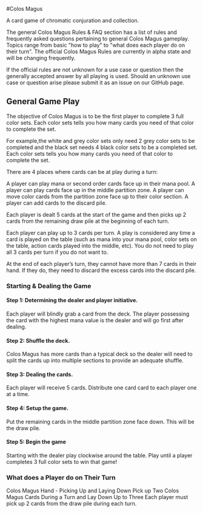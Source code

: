 #Colos Magus

A card game of chromatic conjuration and collection.

The general Colos Magus Rules & FAQ section has a list of rules and frequently asked questions pertaining to general Colos Magus gameplay. Topics range from basic "how to play" to "what does each player do on their turn". The official Colos Magus Rules are currently in alpha state and will be changing frequently.


If the official rules are not unknown for a use case or question then the generally accepted answer by all playing is used. Should an unknown use case or question arise please submit it as an issue on our GitHub page.

## General Game Play

The objective of Colos Magus is to be the first player to complete 3 full color sets. Each color sets tells you how many cards you need of that color to complete the set.

For example,the white and grey color sets only need 2 grey color sets to be completed and the black set needs 4 black color sets to be a completed set. Each color sets tells you how many cards you need of that color to complete the set.

There are 4 places where cards can be at play during a turn:

A player can play mana or second order cards face up in their mana pool.
A player can play cards face up in the middle partition zone.
A player can move color cards from the partition zone face up to their color section.
A player can add cards to the discard pile.

Each player is dealt 5 cards at the start of the game and then picks up 2 cards from the remaining draw pile at the beginning of each turn.

Each player can play up to 3 cards per turn. A play is considered any time a card is played on the table (such as mana into your mana pool, color sets on the table, action cards played into the middle, etc). You do not need to play all 3 cards per turn if you do not want to.

At the end of each player’s turn, they cannot have more than 7 cards in their hand. If they do, they need to discard the excess cards into the discard pile.

### Starting & Dealing the Game

#### Step 1: Determining the dealer and player initiative.
Each player will blindly grab a card from the deck. The player possessing the card with the highest mana value is the dealer and will go first after dealing.

#### Step 2: Shuffle the deck.
Colos Magus has more cards than a typical deck so the dealer will need to split the cards up into multiple sections to provide an adequate shuffle.

#### Step 3: Dealing the cards.
Each player will receive 5 cards. Distribute one card card to each player one at a time. 

#### Step 4: Setup the game.
Put the remaining cards in the middle partition zone face down. This will be the draw pile. 

#### Step 5:  Begin the game
Starting with the dealer play clockwise around the table. Play until a player completes 3 full color sets to win that game!

### What does a Player do on Their Turn

Colos Magus Hand - Picking Up and Laying Down
Pick up Two Colos Magus Cards During a Turn and Lay Down Up to Three
Each player must pick up 2 cards from the draw pile during each turn.
